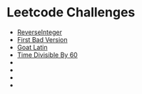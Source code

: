 # Leetcode Challenges
* [ReverseInteger](./src/main/Readmes/reverseInteger.md)
* [First Bad Version](./src/main/Readmes/firstBadVersion.md)
* [Goat Latin](./src/main/Readmes/goatLatin.md)
* [Time Divisible By 60](./src/main/Readmes/timeDivisibleBy60.md)
* [](./src/main/Readmes/)
* [](./src/main/Readmes/)
* [](./src/main/Readmes/)
* [](./src/main/Readmes/)







